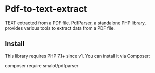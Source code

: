 # Pdf-to-text-extract

TEXT extracted from a PDF file.
PdfParser, a standalone PHP library, provides various tools to extract data from a PDF file. 

## Install
This library requires PHP 7.1+ since v1. You can install it via Composer:

   composer require smalot/pdfparser
